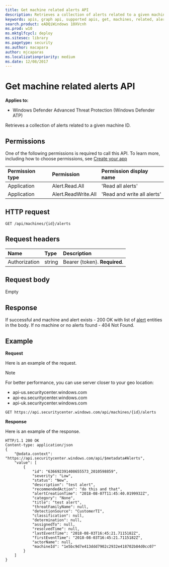 ```yaml
---
title: Get machine related alerts API
description: Retrieves a collection of alerts related to a given machine ID.
keywords: apis, graph api, supported apis, get, machines, related, alerts
search.product: eADQiWindows 10XVcnh
ms.prod: w10
ms.mktglfcycl: deploy
ms.sitesec: library
ms.pagetype: security
ms.author: macapara
author: mjcaparas
ms.localizationpriority: medium
ms.date: 12/08/2017
---
```


# Get machine related alerts  API

**Applies to:**

- Windows Defender Advanced Threat Protection (Windows Defender ATP)



Retrieves a collection of alerts related to a given machine ID.

## Permissions
One of the following permissions is required to call this API. To learn more, including how to choose permissions, see [Create your app](exposed-apis-windows-defender-advanced-threat-protection-new.md#create-an-app)

Permission type |	Permission	|	Permission display name
:---|:---|:---
Application |	Alert.Read.All |	'Read all alerts'
Application |	Alert.ReadWrite.All |	'Read and write all alerts'

## HTTP request
```
GET /api/machines/{id}/alerts
```

## Request headers

Name | Type | Description
:---|:---|:---
Authorization | string | Bearer {token}. **Required**.


## Request body
Empty

## Response
If successful and machine and alert exists - 200 OK with list of [alert](alerts-windows-defender-advanced-threat-protection-new.md) entities in the body.
If no machine or no alerts found - 404 Not Found.


## Example

**Request**

Here is an example of the request.

>[!NOTE]
>For better performance, you can use server closer to your geo location:
> - api-us.securitycenter.windows.com
> - api-eu.securitycenter.windows.com
> - api-uk.securitycenter.windows.com


```
GET https://api.securitycenter.windows.com/api/machines/{id}/alerts
```

**Response**

Here is an example of the response.


```
HTTP/1.1 200 OK
Content-type: application/json
{    
    "@odata.context": "https://api.securitycenter.windows.com/api/$metadata#Alerts",
    "value": [
        {
            "id": "636692391408655573_2010598859",
            "severity": "Low",
            "status": "New",
            "description": "test alert",
            "recommendedAction": "do this and that",
            "alertCreationTime": "2018-08-07T11:45:40.0199932Z",
            "category": "None",
            "title": "test alert",
            "threatFamilyName": null,
            "detectionSource": "CustomerTI",
            "classification": null,
            "determination": null,
            "assignedTo": null,
            "resolvedTime": null,
            "lastEventTime": "2018-08-03T16:45:21.7115182Z",
            "firstEventTime": "2018-08-03T16:45:21.7115182Z",
            "actorName": null,
            "machineId": "1e5bc9d7e413ddd7902c2932e418702b84d0cc07"
        }
    ]
}
```
